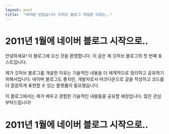 ```yaml
---
layout: post
title:  "여러분 반갑습니다 깃허브 블로그 개설한 이유는.."
---
```

# 2011년 1월에 네이버 블로그 시작으로..

안녕하세요! 이 블로그에 오신 것을 환영합니다. 이 글은 제 깃허브 블로그의 첫 번째 포스트입니다.

제가 깃허브 블로그를 개설한 이유는 기술적인 내용을 더 체계적으로 정리하고 공유하기 위해서입니다. 네이버 블로그도 좋지만, 개발자로서 마크다운으로 글을 작성하고 코드를 더 깔끔하게 표현할 수 있는 플랫폼이 필요했습니다.

이 블로그에서는 제가 배우고 경험한 기술적인 내용들을 공유할 예정입니다. 많은 관심 부탁드립니다!

# 2011년 1월에 네이버 블로그 시작으로..

